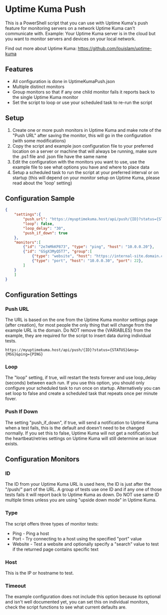 # Uptime Kuma Push
This is a PowerShell script that you can use with Uptime Kuma's push feature for monitoring servers on a network Uptime Kuma can't communicate with. Example: Your Uptime Kuma server is in the cloud but you want to monitor servers and devices on your local network.

Find out more about Uptime Kuma: https://github.com/louislam/uptime-kuma

## Features
* All configuration is done in UptimeKumaPush.json
* Multiple distinct monitors
* Group monitors so that if any one child monitor fails it reports back to the single Uptime Kuma monitor
* Set the script to loop or use your scheduled task to re-run the script

## Setup
1. Create one or more push monitors in Uptime Kuma and make note of the "Push URL" after saving the monitor, this will go in the configuration (with some modifications)
2. Copy the script and example json configuration file to your preferred location on a server or machine that will always be running, make sure the .ps1 file and .json file have the same name
3. Edit the configuration with the monitors you want to use, use the example file to see what options you have and where to place data
4. Setup a scheduled task to run the script at your preferred interval or on startup (this will depend on your monitor setup on Uptime Kuma, please read about the 'loop' setting)

## Configuration Sample
```JSON
{
    "settings":{
        "push_url": "https://myuptimekuma.host/api/push/{ID}?status={STATUS}&msg={MSG}&ping={PING}", 
        "loop": false,
        "loop_delay": "30",
        "push_if_down": true
    },
    "monitors":[
        {"id": "2e7mMkKP873", "type": "ping", "host": "10.0.0.20"},
        {"id": "GSgX3MyQ5T7", "group":[
            {"type": "website", "host": "https://internal-site.domain.com", "search": "Welcome to our internal home page"},
            {"type": "port", "host": "10.0.0.30", "port": 22},
        ]
    }
    ]
}

```

## Configuration Settings

### Push URL
The URL is based on the one from the Uptime Kuma monitor settings page (after creation), for most people the only thing that will change from the example URL is the domain. Do NOT remove the {VARIABLES} from the example, they are required for the script to insert data during individual tests.
```
https://myuptimekuma.host/api/push/{ID}?status={STATUS}&msg={MSG}&ping={PING}
```

### Loop
The "loop" setting, if true, will restart the tests forever and use loop_delay (seconds) between each run. If you use this option, you should only configure your scheduled task to run once on startup. Alternatively you can set loop to false and create a scheduled task that repeats once per minute fover.

### Push If Down
The setting "push_if_down", if true, will send a notification to Uptime Kuma when a test fails, this is the default and doesn't need to be changed normally. If you set this to false, Uptime Kuma will not get a notification but the heartbeat/retries settings on Uptime Kuma will still determine an issue exists.

## Configuration Monitors

### ID
The ID from your Uptime Kuma URL is used here, the ID is just after the "/push/" part of the URL. A group of tests use one ID and if any one of those tests fails it will report back to Uptime Kuma as down. Do NOT use same ID multiple times unless you are using "upside down mode" in Uptime Kuma.

### Type
The script offers three types of monitor tests:
* Ping - Ping a host
* Port - Try connecting to a host using the specified "port" value
* Website - Test a website and optionally specify a "search" value to test if the returned page contains specific text

### Host
This is the IP or hostname to test.

### Timeout
The example configuration does not include this option because its optional and isn't well documented yet, you can set this on individual monitors, check the script functions to see what current defaults are.
